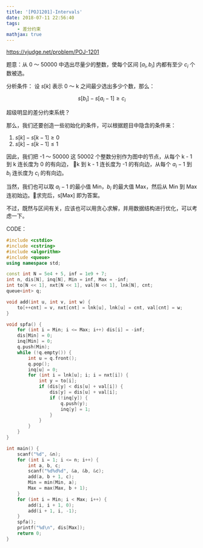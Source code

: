 ```yaml
---
title: '[POJ1201]-Intervals'
date: 2018-07-11 22:56:40
tags: 
    - 差分约束
mathjax: true
---
```


https://vjudge.net/problem/POJ-1201

题意：从 0 ～ 50000 中选出尽量少的整数，使每个区间 $[a_i, b_i]$ 内都有至少 $c_i$ 个数被选。

分析条件：
设 $s[k]$ 表示 0 ～ k 之间最少选出多少个数，那么：

$$s[b_i] - s[a_i - 1] \geq c_i$$

超级明显的差分约束系统？

那么，我们还要创造一些初始化的条件，可以根据题目中隐含的条件来：

1. $s[k] - s[k - 1] \geq 0$
2. $s[k] - s[k - 1] \leq 1$

因此，我们把 -1 ～ 50000 这 50002 个整数分别作为图中的节点，从每个 k - 1 到 k 连长度为 0 的有向边， k 到 k - 1 连长度为 -1 的有向边，从每个 $a_i - 1$ 到 $b_i$ 连长度为 $c_i$ 的有向边。

当然，我们也可以取 $a_i - 1$ 的最小值 Min，$b_i$ 的最大值 Max，然后从 Min 到 Max 连初始边。求完后，s[Max] 即为答案。

不过，既然与区间有关，应该也可以用贪心求解，并用数据结构进行优化，可以考虑一下。

CODE：
``` c++
#include <cstdio>
#include <cstring>
#include <algorithm>
#include <queue>
using namespace std;

const int N = 5e4 + 5, inf = 1e9 + 7;
int n, dis[N], inq[N], Min = inf, Max = -inf;
int to[N << 1], nxt[N << 1], val[N << 1], lnk[N], cnt;
queue<int> q;

void add(int u, int v, int w) {
    to[++cnt] = v, nxt[cnt] = lnk[u], lnk[u] = cnt, val[cnt] = w;
}

void spfa() {
    for (int i = Min; i <= Max; i++) dis[i] = -inf;
    dis[Min] = 0;
    inq[Min] = 0;
    q.push(Min);
    while (!q.empty()) {
        int u = q.front();
        q.pop();
        inq[u] = 0;
        for (int i = lnk[u]; i; i = nxt[i]) {
            int y = to[i];
            if (dis[y] < dis[u] + val[i]) {
                dis[y] = dis[u] + val[i];
                if (!inq[y]) {
                    q.push(y);
                    inq[y] = 1;
                }
            }
        }
    }
}

int main() {
    scanf("%d", &n);
    for (int i = 1; i <= n; i++) {
        int a, b, c;
        scanf("%d%d%d", &a, &b, &c);
        add(a, b + 1, c);
        Min = min(Min, a);
        Max = max(Max, b + 1);
    }
    for (int i = Min; i < Max; i++) {
        add(i, i + 1, 0);
        add(i + 1, i, -1);
    }
    spfa();
    printf("%d\n", dis[Max]);
    return 0;
}
```